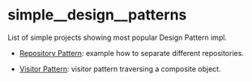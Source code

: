 # simple__design__patterns

List of simple projects showing most popular Design Pattern impl.

* [Repository Pattern](https://github.com/devwebcl/simple_design_patterns/tree/master/repository-pattern): example how to separate different repositories.

* [Visitor Pattern](https://github.com/devwebcl/simple_design_patterns/tree/master/visitor-pattern): visitor pattern traversing a composite object.


